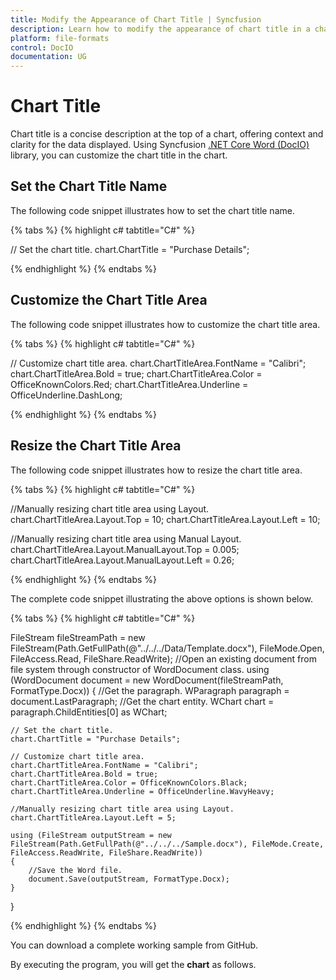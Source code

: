 ```yaml
---
title: Modify the Appearance of Chart Title | Syncfusion
description: Learn how to modify the appearance of chart title in a chart in a Word document using Syncfusion .NET Core Word (DocIO) library without Microsoft Word.
platform: file-formats
control: DocIO
documentation: UG
---
```


# Chart Title

Chart title is a concise description at the top of a chart, offering context and clarity for the data displayed. Using Syncfusion [.NET Core Word (DocIO)](https://www.syncfusion.com/document-processing/word-framework/net-core/word-library) library, you can customize the chart title in the chart.

## Set the Chart Title Name

The following code snippet illustrates how to set the chart title name.

{% tabs %}
{% highlight c# tabtitle="C#" %}

// Set the chart title.
chart.ChartTitle = "Purchase Details";

{% endhighlight %}
{% endtabs %}

## Customize the Chart Title Area

The following code snippet illustrates how to customize the chart title area.

{% tabs %}
{% highlight c# tabtitle="C#" %}

// Customize chart title area.
chart.ChartTitleArea.FontName = "Calibri";
chart.ChartTitleArea.Bold = true;
chart.ChartTitleArea.Color = OfficeKnownColors.Red;
chart.ChartTitleArea.Underline = OfficeUnderline.DashLong;

{% endhighlight %}
{% endtabs %}

## Resize the Chart Title Area

The following code snippet illustrates how to resize the chart title area.

{% tabs %}
{% highlight c# tabtitle="C#" %}

//Manually resizing chart title area using Layout.
chart.ChartTitleArea.Layout.Top = 10;
chart.ChartTitleArea.Layout.Left = 10;

//Manually resizing chart title area using Manual Layout.
chart.ChartTitleArea.Layout.ManualLayout.Top = 0.005;
chart.ChartTitleArea.Layout.ManualLayout.Left = 0.26;

{% endhighlight %}
{% endtabs %}

The complete code snippet illustrating the above options is shown below.

{% tabs %}
{% highlight c# tabtitle="C#" %}

FileStream fileStreamPath = new FileStream(Path.GetFullPath(@"../../../Data/Template.docx"), FileMode.Open, FileAccess.Read, FileShare.ReadWrite);
//Open an existing document from file system through constructor of WordDocument class.
using (WordDocument document = new WordDocument(fileStreamPath, FormatType.Docx))
{
    //Get the paragraph.
    WParagraph paragraph = document.LastParagraph;
    //Get the chart entity.
    WChart chart = paragraph.ChildEntities[0] as WChart;

    // Set the chart title.
    chart.ChartTitle = "Purchase Details";

    // Customize chart title area.
    chart.ChartTitleArea.FontName = "Calibri";
    chart.ChartTitleArea.Bold = true;
    chart.ChartTitleArea.Color = OfficeKnownColors.Black;
    chart.ChartTitleArea.Underline = OfficeUnderline.WavyHeavy;

    //Manually resizing chart title area using Layout.
    chart.ChartTitleArea.Layout.Left = 5;
   
    using (FileStream outputStream = new FileStream(Path.GetFullPath(@"../../../Sample.docx"), FileMode.Create, FileAccess.ReadWrite, FileShare.ReadWrite))
    {
        //Save the Word file.
        document.Save(outputStream, FormatType.Docx);
    }
}

{% endhighlight %}
{% endtabs %}

You can download a complete working sample from GitHub.

By executing the program, you will get the **chart** as follows.